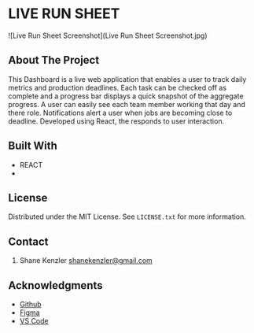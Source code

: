 # LIVE RUN SHEET

![Live Run Sheet Screenshot](Live Run Sheet Screenshot.jpg)

## About The Project

This Dashboard is a live web application that enables a user to track daily metrics and production deadlines. Each task can be checked off as complete and a progress bar displays a quick snapshot of the aggregate progress. A user can easily see each team member working that day and there role. Notifications alert a user when jobs are becoming close to deadline. Developed using React, the responds to user interaction.

## Built With

* REACT
* 
## License

Distributed under the MIT License. See `LICENSE.txt` for more information.


## Contact
1. Shane Kenzler <shanekenzler@gmail.com>

## Acknowledgments

* [Github](https://github.com)
* [Figma](https://www.figma.com)
* [VS Code](https://code.visualstudio.com)
